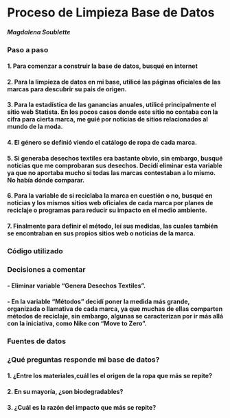 # Proceso de Limpieza Base de Datos 
#### _Magdalena Soublette_

### **Paso a paso**
#### 1. Para comenzar a construir la base de datos, busqué en internet 
#### 2. Para la limpieza de datos en mi base, utilicé las páginas oficiales de las marcas para descubrir su país de origen.
#### 3. Para la estadística de las ganancias anuales, utilicé principalmente el sitio web Statista. En los pocos casos donde este sitio no contaba con la cifra para cierta marca, me guié por noticias de sitios relacionados al mundo de la moda.
#### 4. El género se definió viendo el catálogo de ropa de cada marca.
#### 5. Si generaba desechos textiles era bastante obvio, sin embargo, busqué noticias que me comprobaran sus desechos. Decidí eliminar esta variable ya que no aportaba mucho si todas las marcas contestaban a lo mismo. No había dónde comparar.
#### 6. Para la variable de si reciclaba la marca en cuestión o no, busqué en noticias y los mismos sitios web oficiales de cada marca por planes de reciclaje o programas para reducir su impacto en el medio ambiente.
#### 7. Finalmente para definir el método, leí sus medidas, las cuales también se encontraban en sus propios sitios web o noticias de la marca.


### **Código utilizado** 


### **Decisiones a comentar**
#### - Eliminar variable “Genera Desechos Textiles”. 
#### - En la variable “Métodos” decidí poner la medida más grande, organizada o llamativa de cada marca, ya que muchas de ellas comparten métodos de reciclaje, sin embargo, algunas se caracterizan por ir más allá con la iniciativa, como Nike con “Move to Zero”.


### **Fuentes de datos**


### **¿Qué preguntas responde mi base de datos?**

#### 1. ¿Entre los materiales,cuál les el origen de la ropa que más se repite?
#### 2. En su mayoría, ¿son biodegradables?
#### 3. ¿Cuál es la razón del impacto que más se repite?
